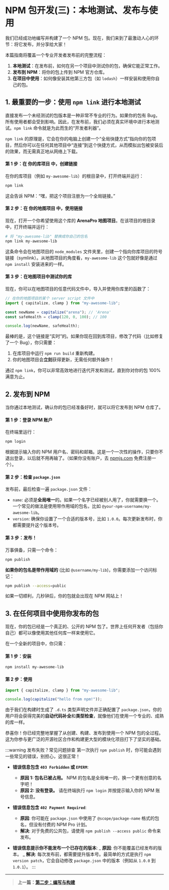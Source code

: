 # NPM 包开发(三)：本地测试、发布与使用

我们已经成功地编写并构建了一个 NPM 包。现在，我们来到了最激动人心的环节：将它发布，并分享给大家！

本篇指南将覆盖一个专业开发者发布前的完整流程：

1.  **本地测试**：在发布前，如何在另一个项目中测试你的包，确保它能正常工作。
2.  **发布到 NPM**：将你的包上传到 NPM 官方仓库。
3.  **在项目中使用**：如何像安装其他第三方包（如 `lodash`）一样安装和使用你自己的包。

## 1. 最重要的一步：使用 `npm link` 进行本地测试

直接发布一个未经测试的包版本是一种非常不专业的行为。如果你的包有 Bug，所有使用者都会受到影响。因此，在发布前，我们必须在真实环境中进行本地测试。`npm link` 命令就是为此而生的“开发者利器”。

`npm link` 的原理是，它会在你的电脑上创建一个“全局快捷方式”指向你的包项目，然后你可以在任何其他项目中“连接”到这个快捷方式，从而模拟出包被安装后的效果，而无需真正地从网络上下载。

#### 第 1 步：在 **你的库项目** 中，创建链接

在你的库项目（例如 `my-awesome-lib`）的根目录中，打开终端并运行：

```bash
npm link
```

这会告诉 NPM：“嘿，把这个项目注册为一个全局链接。”

#### 第 2 步：在 **你的地图项目** 中，使用链接

现在，打开一个你希望使用这个库的 **ArenaPro 地图项目**。在该项目的根目录中，打开终端并运行：

```bash
# 将 "my-awesome-lib" 替换成你自己的包名
npm link my-awesome-lib
```

这条命令会在地图项目的 `node_modules` 文件夹里，创建一个指向你库项目的符号链接（symlink）。从地图项目的角度看，`my-awesome-lib` 这个包就好像是通过 `npm install` 安装进来的一样。

#### 第 3 步：在地图项目中测试你的库

现在，你可以在地图项目的任意代码文件中，导入并使用你库里的函数了：

```ts
// 在你的地图项目的某个 server script 文件中
import { capitalize, clamp } from "my-awesome-lib";

const newName = capitalize("arena"); // 'Arena'
const safeHealth = clamp(120, 0, 100); // 100

console.log(newName, safeHealth);
```

最棒的是，这个链接是“实时”的。如果你现在回到库项目，修改了代码（比如修复了一个 Bug），你只需要：

1.  在库项目中运行 `npm run build` 重新构建。
2.  你的地图项目会**立刻**获得更新，无需任何额外操作！

通过 `npm link`，你可以非常高效地进行迭代开发和测试，直到你对你的包 100% 满意为止。

## 2. 发布到 NPM

当你通过本地测试，确认你的包已经准备好时，就可以将它发布到 NPM 仓库了。

#### 第 1 步：登录 NPM 账户

在终端里运行：

```bash
npm login
```

根据提示输入你的 NPM 用户名、密码和邮箱。这是一个一次性的操作，只要你不退出登录，以后就不用再输了。（如果你没有账户，去 [npmjs.com](https://www.npmjs.com) 免费注册一个）。

#### 第 2 步：检查 `package.json`

发布前，最后检查一遍 `package.json` 文件：

- `name`: 必须是**全局唯一**的。如果一个名字已经被别人用了，你就需要换一个。一个常见的做法是使用带作用域的包名，比如 `@your-npm-username/my-awesome-lib`。
- `version`: 确保你设置了一个合适的版本号，比如 `1.0.0`。每次更新发布时，你都需要提升这个版本号。

#### 第 3 步：发布！

万事俱备，只需一个命令：

```bash
npm publish
```

**如果你的包名是带作用域的** (比如 `@username/my-lib`)，你需要添加一个访问标记：

```bash
npm publish --access=public
```

如果一切顺利，几秒钟后，你的包就会出现在 NPM 网站上！

## 3. 在任何项目中使用你发布的包

现在，你的包已经是一个真正的、公开的 NPM 包了。世界上任何开发者（包括你自己）都可以像使用其他任何库一样来使用它。

在一个全新的项目中，你只需：

#### 第 1 步：安装

```bash
npm install my-awesome-lib
```

#### 第 2 步：使用

```ts
import { capitalize, clamp } from "my-awesome-lib";

console.log(capitalize("hello from npm!"));
```

由于我们在构建时生成了 `.d.ts` 类型声明文件并正确配置了 `package.json`，你的用户将会获得完美的**自动代码补全**和**类型检查**，就像他们在使用一个专业的、成熟的库一样。

恭喜你！你已经完整地掌握了从创建、构建、发布到使用一个 NPM 包的全过程。这为你参与更广泛的开源社区合作和构建更大型的模块化项目打下了坚实的基础。

:::warning 发布失败？常见问题排查
第一次执行 `npm publish` 时，你可能会遇到一些常见的错误，别担心，这很正常！

- **错误信息包含 `403 Forbidden` 或 `EPERM`**:

  - **原因 1: 包名已被占用。** NPM 的包名是全局唯一的，换一个更有创意的名字吧！
  - **原因 2: 没有登录。** 请在终端执行 `npm login` 并按提示输入你的 NPM 账号信息。

- **错误信息包含 `402 Payment Required`**:

  - **原因**: 你可能在 `package.json` 中使用了 `@scope/package-name` 格式的包名，但没有付费的 NPM Pro 计划。
  - **解决**: 对于免费的公共包，请使用 `npm publish --access public` 命令来发布。

- **错误信息提示你不能发布一个已存在的版本**:
  _ **原因**: 你不能覆盖已经发布的版本。
  _ **解决**: 每次发布前，都需要提升版本号。最简单的方式是执行 `npm version patch`，它会自动修改 `package.json` 中的版本（例如从 `1.0.0` 到 `1.0.1`）。
  :::

---

> **上一篇：[第二步：编写与构建](./code.md)**
